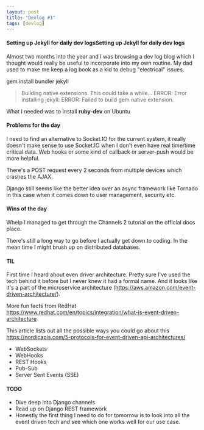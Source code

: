 ```yaml
---
layout: post
title: "Devlog #1"
tags: [devlog]
---
```


#### Setting up Jekyll for daily dev logsSetting up Jekyll for daily dev logs

Almost two months into the year and I was browsing a dev log blog which I thought would really be useful to incorporate into my own routine. My dad used to make me keep a log book as a kid to debug "electrical" issues.

gem install bundler jekyll

> Building native extensions. This could take a while...
ERROR:  Error installing jekyll:
	ERROR: Failed to build gem native extension.

What I needed was to install **ruby-dev** on Ubuntu

#### Problems for the day

I need to find an alternative to Socket.IO for the current system, it really doesn't make sense to use Socket.IO when I don't even have real time/time critical data. Web hooks or some kind of callback or server-push would be more helpful.

There's a POST request every 2 seconds from multiple devices which crashes the AJAX.

Django still seems like the better idea over an async framework like Tornado in this case when it comes down to user management, security etc.

#### Wins of the day

Whelp I managed to get through the Channels 2 tutorial on the official docs place.

There's still a long way to go before I actually get down to coding. In the mean time I might brush up on distributed databases.

#### TIL

First time I heard about even driver architecture. Pretty sure I've used the tech behind it before but I never knew it had a formal name. And it looks like it's a part of the microservice architecture (https://aws.amazon.com/event-driven-architecture/).

More fun facts from RedHat https://www.redhat.com/en/topics/integration/what-is-event-driven-architecture

This article lists out all the possible ways you could go about this https://nordicapis.com/5-protocols-for-event-driven-api-architectures/

* WebSockets
* WebHooks
* REST Hooks
* Pub-Sub
* Server Sent Events (SSE)

#### TODO

* Dive deep into Django channels
* Read up on Django REST framework
* Honestly the first thing I need to do for tomorrow is to look into all the event driven tech and see which one works well for our use case.

